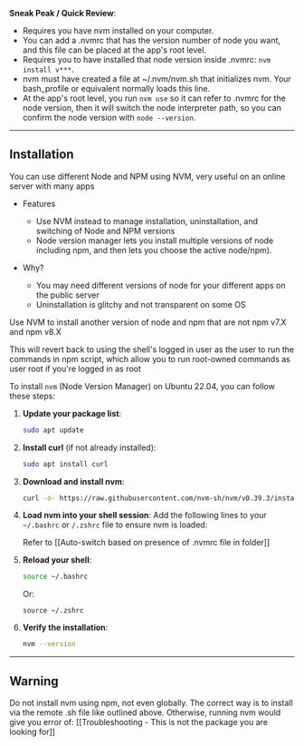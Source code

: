 
**Sneak Peak / Quick Review**:
- Requires you have nvm installed on your computer.
- You can add a .nvmrc that has the version number of node you want, and this file can be placed at the app's root level.
- Requires you to have installed that node version inside .nvmrc: `nvm install v***`.
- nvm must have created a file at ~/.nvm/nvm.sh that initializes nvm. Your bash_profile or equivalent normally loads this line.
- At the app's root level, you run `nvm use` so it can refer to .nvmrc for the node version, then it will switch the node interpreter path, so you can confirm the node version with `node --version`.

---

## Installation

You can use different Node and NPM using NVM, very useful on an online server with many apps

- Features
	- Use NVM instead to manage installation, uninstallation, and switching of Node and NPM versions
	- Node version manager lets you install multiple versions of node including npm, and then lets you choose the active node/npm). 

- Why? 
	- You may need different versions of node for your different apps on the public server
	- Uninstallation is glitchy and not transparent on some OS

Use NVM to install another version of node and npm that are not npm v7.X and npm v8.X

This will revert back to using the shell's logged in user as the user to run the commands in npm script, which allow you to run root-owned commands as user root if you're logged in as root

To install `nvm` (Node Version Manager) on Ubuntu 22.04, you can follow these steps:

1. **Update your package list**:
   ```sh
   sudo apt update
   ```

2. **Install curl** (if not already installed):
   ```sh
   sudo apt install curl
   ```

3. **Download and install nvm**:
   ```sh
   curl -o- https://raw.githubusercontent.com/nvm-sh/nvm/v0.39.3/install.sh | bash
   ```

4. **Load nvm into your shell session**:
   Add the following lines to your `~/.bashrc` or `/.zshrc` file to ensure nvm is loaded:
   
   Refer to [[Auto-switch based on presence of .nvmrc file in folder]]

5. **Reload your shell**:
   ```sh
   source ~/.bashrc
   ```

	Or:
	```
	source ~/.zshrc
	```

6. **Verify the installation**:
   ```sh
   nvm --version
   ```


---

## Warning

Do not install nvm using npm, not even globally. The correct way is to install via the remote .sh file like outlined above. Otherwise, running nvm would give you error of: [[Troubleshooting - This is not the package you are looking for]]
